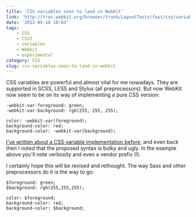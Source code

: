 ```yaml
---
title: 'CSS variables soon to land in WebKit'
link: 'http://trac.webkit.org/browser/trunk/LayoutTests/fast/css/variables/colors-test.html'
date: '2012-05-18 18:03'
tags:
    - CSS
    - CSS3
    - variables
    - Webkit
    - experimental
category: CSS
slug: css-variables-soon-to-land-in-webkit
---
```


CSS variables are powerful and almost vital for me nowadays. They are supported in SCSS, LESS and Stylus (all preprocessors). But now WebKit now seem to be on its way of implementing a pure CSS version:

    -webkit-var-foreground: green;
    -webkit-var-background: rgb(255, 255, 255);
    
    color: -webkit-var(foreground);
    background-color: red;
    background-color: -webkit-var(background);
[I've written about a CSS variable implementation before](http://johanbrook.com/design/css/webkit-css-variables-mixins-nesting/), and even back then I noted that the proposed syntax is bulky and ugly. In the example above you'll note verbosity and even a vendor prefix (!).   I certainly hope this will be revised and rethought. The way Sass and other preprocessors do it is the way to go:

    $foreground: green;
    $background: rgb(255,255,255);
    
    color: $foreground;
    background-color: red;
    background-color: $background;
